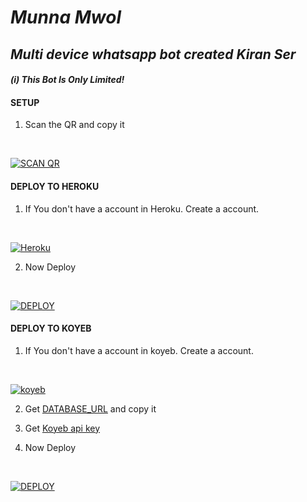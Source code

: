 # _Munna Mwol_
## _Multi device whatsapp bot created Kiran Ser_
#### _(i) This Bot Is Only Limited!_


#### SETUP

1. Scan the QR and copy it

    <br>

<a href='https://munna-mwol.vercel.app/qr' target="_blank"><img alt='SCAN QR' src='https://img.shields.io/badge/Scan_qr-100000?style=for-the-badge&logo=scan&logoColor=white&labelColor=black&color=black'/></a>

#### DEPLOY TO HEROKU 

1. If You don't have a account in Heroku. Create a account.

    <br>

<a href='https://signup.heroku.com/' target="_blank"><img alt='Heroku' src='https://img.shields.io/badge/-Create-black?style=for-the-badge&logo=heroku&logoColor=white'/></a>

2. Now Deploy

    <br>

<a href='https://hermit.adithyan.ml/deploy' target="_blank"><img alt='DEPLOY' src='https://img.shields.io/badge/-DEPLOY-black?style=for-the-badge&logo=heroku&logoColor=white'/></a>

#### DEPLOY TO KOYEB 

1. If You don't have a account in koyeb. Create a account.

    <br>

<a href='https://app.koyeb.com/auth/signup' target="_blank"><img alt='koyeb' src='https://img.shields.io/badge/-Create-black?style=for-the-badge&logo=koyeb&logoColor=white'/></a>

2. Get [DATABASE_URL](https://github.com/A-d-i-t-h-y-a-n/hermit-md/wiki/DATABASE_URL) and copy it

3. Get [Koyeb api key](https://app.koyeb.com/account/api)

4. Now Deploy

    <br>

<a href='https://hermit.adithyan.ml/deploy-koyeb' target="_blank"><img alt='DEPLOY' src='https://img.shields.io/badge/-DEPLOY-black?style=for-the-badge&logo=koyeb&logoColor=white'/></a>  
